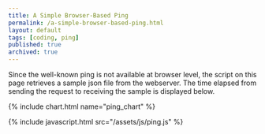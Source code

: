 ```yaml
---
title: A Simple Browser-Based Ping
permalink: /a-simple-browser-based-ping.html
layout: default
tags: [coding, ping]
published: true
archived: true
---
```

Since the well-known ping is not available at browser level, the script on this page retrieves a sample json file from the webserver. The time elapsed from sending the request to receiving the sample is displayed below.

{% include chart.html name="ping_chart" %}

{% include javascript.html src="/assets/js/ping.js" %}
